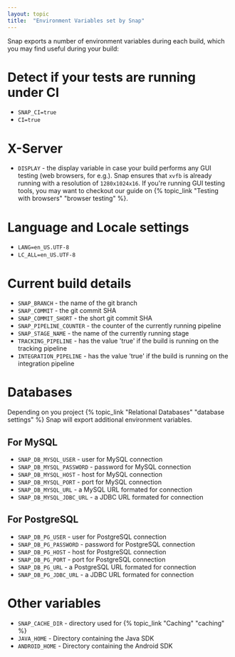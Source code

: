 ```yaml
---
layout: topic
title:  "Environment Variables set by Snap"
---
```


Snap exports a number of environment variables during each build, which you may find useful during your build:

# Detect if your tests are running under CI

* ``SNAP_CI=true``
* ``CI=true``

# X-Server

* ``DISPLAY`` - the display variable in case your build performs any GUI testing (web browsers, for e.g.). Snap ensures that `xvfb` is already running with a resolution of `1280x1024x16`. If you're running GUI testing tools, you may want to checkout our guide on {% topic_link "Testing with browsers" "browser testing" %}.

# Language and Locale settings

* ``LANG=en_US.UTF-8``
* ``LC_ALL=en_US.UTF-8``

# Current build details

* ``SNAP_BRANCH`` - the name of the git branch
* ``SNAP_COMMIT`` - the git commit SHA
* ``SNAP_COMMIT_SHORT`` - the short git commit SHA
* ``SNAP_PIPELINE_COUNTER`` - the counter of the currently running pipeline
* ``SNAP_STAGE_NAME`` - the name of the currently running stage
* ``TRACKING_PIPELINE`` - has the value 'true' if the build is running on the tracking pipeline
* ``INTEGRATION_PIPELINE`` - has the value 'true' if the build is running on the integration pipeline

# Databases

Depending on you project {% topic_link "Relational Databases" "database settings" %}
Snap will export additional environment variables.

## For MySQL

* ``SNAP_DB_MYSQL_USER`` - user for MySQL connection
* ``SNAP_DB_MYSQL_PASSWORD`` - password for MySQL connection
* ``SNAP_DB_MYSQL_HOST`` - host for MySQL connection
* ``SNAP_DB_MYSQL_PORT`` - port for MySQL connection
* ``SNAP_DB_MYSQL_URL`` - a MySQL URL formated for connection
* ``SNAP_DB_MYSQL_JDBC_URL`` - a JDBC URL formated for connection

## For PostgreSQL

* ``SNAP_DB_PG_USER`` - user for PostgreSQL connection
* ``SNAP_DB_PG_PASSWORD`` - password for PostgreSQL connection
* ``SNAP_DB_PG_HOST`` - host for PostgreSQL connection
* ``SNAP_DB_PG_PORT`` - port for PostgreSQL connection
* ``SNAP_DB_PG_URL`` - a PostgreSQL URL formated for connection
* ``SNAP_DB_PG_JDBC_URL`` - a JDBC URL formated for connection

# Other variables

* ``SNAP_CACHE_DIR`` - directory used for {% topic_link "Caching" "caching" %}
* ``JAVA_HOME`` - Directory containing the Java SDK
* ``ANDROID_HOME`` - Directory containing the Android SDK
